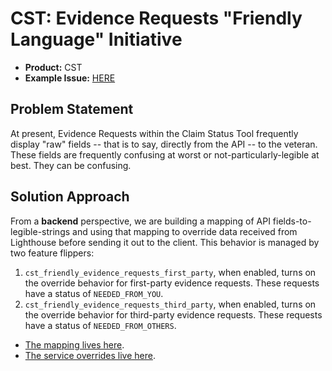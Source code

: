 # CST: Evidence Requests "Friendly Language" Initiative

* **Product:** CST
* **Example Issue:** [HERE](https://github.com/department-of-veterans-affairs/va.gov-team/issues/106930)

## Problem Statement

At present, Evidence Requests within the Claim Status Tool frequently display "raw" fields -- that is to say, directly from the API -- to the veteran.
These fields are frequently confusing at worst or not-particularly-legible at best. They can be confusing.

## Solution Approach

From a **backend** perspective, we are building a mapping of API fields-to-legible-strings and using that mapping to override data received from Lighthouse
before sending it out to the client. This behavior is managed by two feature flippers:

1. `cst_friendly_evidence_requests_first_party`, when enabled, turns on the override behavior for first-party evidence requests. These requests have a status of `NEEDED_FROM_YOU`.
2. `cst_friendly_evidence_requests_third_party`, when enabled, turns on the override behavior for third-party evidence requests. These requests have a status of `NEEDED_FROM_OTHERS`.

* [The mapping lives here](https://github.com/department-of-veterans-affairs/vets-api/blob/master/lib/lighthouse/benefits_claims/constants.rb).
* [The service overrides live here](https://github.com/department-of-veterans-affairs/vets-api/blob/master/lib/lighthouse/benefits_claims/service.rb#L43).
